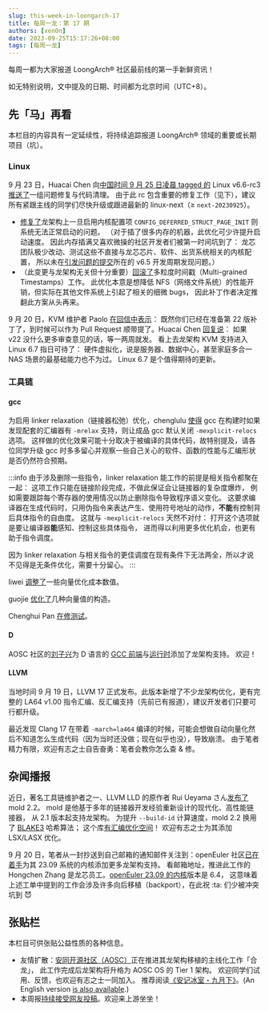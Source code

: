```yaml
---
slug: this-week-in-loongarch-17
title: 每周一龙：第 17 期
authors: [xen0n]
date: 2023-09-25T15:17:26+08:00
tags: [每周一龙]
---
```


每周一都为大家报道 LoongArch&reg; 社区最前线的第一手新鲜资讯！

<!-- truncate -->

如无特别说明，文中提及的日期、时间都为北京时间（UTC+8）。

## 先「马」再看

本栏目的内容具有一定延续性，将持续追踪报道 LoongArch&reg; 领域的重要或长期项目（坑）。

### Linux

9 月 23 日，Huacai Chen 向[中国时间 9 月 25 日凌晨 tagged 的](https://lore.kernel.org/lkml/CAHk-=wjrZgxjHZuXwrGeFnng_whUmtToCWE5GQ+HORhGSeiX8g@mail.gmail.com/)
Linux v6.6-rc3 [推送了](https://lore.kernel.org/loongarch/20230923091031.1075337-1-chenhuacai@loongson.cn/)一组问题修复与代码清理。
由于此 rc 包含重要的修复工作（见下），建议所有紧跟主线的同学们尽快升级或跟进最新的
linux-next（&ge; `next-20230925`）。

* [修复了](https://lore.kernel.org/loongarch/CAAhV-H7r2iNVUstHuYHj8Ve=sY9c5JoMvZNX_pDaUVhL7oGWXw@mail.gmail.com/T/#m74d1c148796ffb824ced5986e3160d055778899c)龙架构上一旦启用内核配置项
  `CONFIG_DEFERRED_STRUCT_PAGE_INIT` 则系统无法正常启动的问题。
  （对于插了很多内存的机器，此优化可少许提升启动速度。
  因此内存插满又喜欢微操的社区开发者们被第一时间坑到了：
  龙芯团队极少改动、测试这些不直接与龙芯芯片、软件、出货系统相关的内核配置，
  所以未在[引发问题的提交](https://github.com/torvalds/linux/commit/61167ad5fecdea)所在的
  v6.5 开发周期发现问题。）
* （此变更与龙架构无关但十分重要）[回滚了](https://www.phoronix.com/news/Linux-Revert-MG-Timestamps)多粒度时间戳（Multi-grained Timestamps）工作。
  此优化本意是想降低 NFS（网络文件系统）的性能开销，但实际在其他文件系统上引起了相关的细微 bugs，
  因此补丁作者决定推翻此方案从头再来。

9 月 20 日，KVM 维护者 Paolo [在回信中表示](https://lore.kernel.org/loongarch/CAAhV-H6YormmC7DC4Ar9Rwu16OHKP0G8+=7eShxkWjjQ7kq5mA@mail.gmail.com/T/#m3a0928eccdaf047b8d1365512b563a571047f6c6)：
既然你们已经在准备第 22 版补丁了，到时候可以作为 Pull Request 顺带提了。Huacai Chen
[回复说](https://lore.kernel.org/loongarch/CAAhV-H6YormmC7DC4Ar9Rwu16OHKP0G8+=7eShxkWjjQ7kq5mA@mail.gmail.com/)：
如果 v22 没什么更多审查意见的话，等一两周就发。
看上去龙架构 KVM 支持进入 Linux 6.7 指日可待了：
硬件虚拟化，说是服务器、数据中心，甚至家庭多合一 NAS 场景的最基础能力也不为过。
Linux 6.7 是个值得期待的更新。

### 工具链

#### gcc

为启用 linker relaxation（链接器松弛）优化，chenglulu [使得](https://gcc.gnu.org/pipermail/gcc-patches/2023-September/630954.html)
gcc 在构建时如果发现配套的汇编器有 `-mrelax` 支持，则让成品 gcc 默认关闭
`-mexplicit-relocs` 选项。
这样做的优化效果可能十分取决于被编译的具体代码，故特别提及，请各位同学升级 gcc
时多多留心并观察一些自己关心的软件、函数的性能与汇编形状是否仍然符合预期。

:::info
由于涉及删除一些指令，linker relaxation 能工作的前提是相关指令都聚在一起：
这项工作只能在链接阶段完成，不做此保证会让链接器的复杂度爆炸，
例如需要跟踪每个寄存器的使用情况以防止删除指令导致程序语义变化。
这要求编译器在生成代码时，只用伪指令来表达产生、使用符号地址的动作，**不能**有控制背后具体指令的自由度。
这就与 `-mexplicit-relocs` 天然不对付：
打开这个选项就是要让编译器**能**感知、控制这些具体指令，
进而得以利用更多优化机会，也更有助于指令调度。

因为 linker relaxation 与相关指令的更佳调度在现有条件下无法两全，所以才说不见得是无条件优化，需要十分留心。
:::

liwei [调整了](https://gcc.gnu.org/pipermail/gcc-patches/2023-September/630749.html)一些向量优化成本数值。

guojie [优化了](https://gcc.gnu.org/pipermail/gcc-patches/2023-September/631062.html)几种向量值的构造。

Chenghui Pan [在修测试](https://gcc.gnu.org/pipermail/gcc-patches/2023-September/630953.html)。

#### D

AOSC 社区的[刘子兴](https://github.com/liushuyu)为 D 语言的
[GCC 前端](https://gcc.gnu.org/pipermail/gcc-patches/2023-September/631259.html)与[运行时](https://github.com/dlang/dmd/pull/15628)添加了龙架构支持。
欢迎！

#### LLVM

当地时间 9 月 19 日，LLVM 17 正式发布。此版本新增了不少龙架构优化，更有完整的
LA64 v1.00 指令汇编、反汇编支持（先前已有报道），建议开发者们只要可行都升级。

最近发现 Clang 17 在带着 `-march=la464` 编译的时候，可能会想做自动向量化然后不知道怎么生成代码（因为当时还没做；现在似乎也没），导致崩溃。
由于笔者精力有限，欢迎有志之士自告奋勇：笔者会教你怎么查 &amp; 修。

## 杂闻播报

近日，著名工具链维护者之一、LLVM LLD 的原作者 Rui Ueyama さん[发布了](https://github.com/rui314/mold/releases/tag/v2.2.0)
mold 2.2。
mold 是他基于多年的链接器开发经验重新设计的现代化、高性能链接器，
从 2.1 版本起支持龙架构。
为提升 `--build-id` 计算速度，mold 2.2 换用了
[BLAKE3](https://github.com/BLAKE3-team/BLAKE3) 哈希算法；
这个库[有汇编优化空间](https://github.com/BLAKE3-team/BLAKE3/blob/master/c/README.md)！
欢迎有志之士为其添加 LSX/LASX 优化。

9 月 20 日，笔者从一封抄送到自己邮箱的通知邮件关注到：openEuler 社区[已在着手](https://gitee.com/openeuler/kernel/issues/I82GAS)为其
23.09 系统的内核添加更多龙架构支持。
看邮箱地址，推进此工作的 Hongchen Zhang 是龙芯员工。[openEuler 23.09 的内核](https://gitee.com/openeuler/kernel/tree/openEuler-23.09/)版本是 6.4，
这意味着上述工单中提到的工作会涉及许多向后移植（backport），在此祝 :ta: 们少被冲突坑到 :smiling_imp:

## 张贴栏

本栏目可供张贴公益性质的各种信息。

* 友情扩散：[安同开源社区（AOSC）](https://aosc.io)正在推进其龙架构移植的主线化工作「合龙」，
  此工作完成后龙架构将升格为 AOSC OS 的 Tier 1 架构。
  欢迎同学们试用、反馈，也欢迎有志之士一同加入。
  推荐阅读[《安记冰室・九月下》](https://github.com/AOSC-Dev/newsroom/blob/bfa12c12b1f819adab0fa568e906e682e0fbc244/coffee-break/20230922/zh_CN.md)。(An
  English version [is also available](https://github.com/AOSC-Dev/newsroom/blob/bfa12c12b1f819adab0fa568e906e682e0fbc244/coffee-break/20230922/en.md).)
* 本周报[持续接受网友投稿][call-for-submissions]。欢迎来上游坐坐！

[call-for-submissions]: https://github.com/loongson-community/areweloongyet/issues/16
